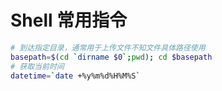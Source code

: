 # Shell 常用指令

```bash
# 到达指定目录，通常用于上传文件不知文件具体路径使用
basepath=$(cd `dirname $0`;pwd); cd $basepath
# 获取当前时间
datetime=`date +%y%m%d%H%M%S`
```

‍
